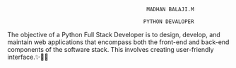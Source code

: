                                                 MADHAN BALAJI.M

                                               PYTHON DEVALOPER
The objective of a Python Full Stack Developer is to
design, develop, and maintain web applications that
encompass both the front-end and back-end components
of the software stack. This involves creating user-friendly
interface.✨👨‍💻
